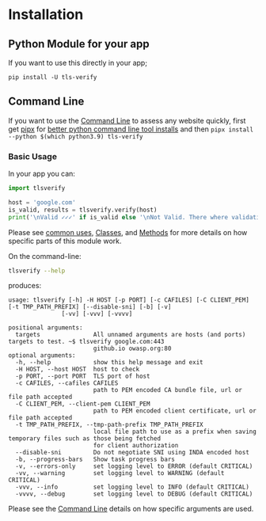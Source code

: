 # Installation

## Python Module for your app

If you want to use this directly in your app;

`pip install -U tls-verify`

## Command Line

If you want to use the [Command Line](./docs/2.cli.md) to assess any website quickly, first get [pipx](https://packaging.python.org/key_projects/#pipx) for [better python command line tool installs](https://packaging.python.org/guides/installing-stand-alone-command-line-tools/) and then `pipx install --python $(which python3.9) tls-verify`

### Basic Usage

In your app you can:

```py
import tlsverify

host = 'google.com'
is_valid, results = tlsverify.verify(host)
print('\nValid ✓✓✓' if is_valid else '\nNot Valid. There where validation errors')
```

Please see [common uses](./docs/3.common-uses.md), [Classes](./docs/4.classes.md), and [Methods](./docs/5.methods.md) for more details on how specific parts of this module work.

On the command-line:

```sh
tlsverify --help
```

produces:

```
usage: tlsverify [-h] -H HOST [-p PORT] [-c CAFILES] [-C CLIENT_PEM] [-t TMP_PATH_PREFIX] [--disable-sni] [-b] [-v]
               [-vv] [-vvv] [-vvvv]

positional arguments:
  targets               All unnamed arguments are hosts (and ports) targets to test. ~$ tlsverify google.com:443
                        github.io owasp.org:80
optional arguments:
  -h, --help            show this help message and exit
  -H HOST, --host HOST  host to check
  -p PORT, --port PORT  TLS port of host
  -c CAFILES, --cafiles CAFILES
                        path to PEM encoded CA bundle file, url or file path accepted
  -C CLIENT_PEM, --client-pem CLIENT_PEM
                        path to PEM encoded client certificate, url or file path accepted
  -t TMP_PATH_PREFIX, --tmp-path-prefix TMP_PATH_PREFIX
                        local file path to use as a prefix when saving temporary files such as those being fetched
                        for client authorization
  --disable-sni         Do not negotiate SNI using INDA encoded host
  -b, --progress-bars   Show task progress bars
  -v, --errors-only     set logging level to ERROR (default CRITICAL)
  -vv, --warning        set logging level to WARNING (default CRITICAL)
  -vvv, --info          set logging level to INFO (default CRITICAL)
  -vvvv, --debug        set logging level to DEBUG (default CRITICAL)
```

Please see the [Command Line](./docs/2.cli.md) details on how specific arguments are used.
